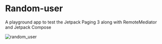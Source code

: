 # Random-user
A playground app to test the Jetpack Paging 3 along with RemoteMediator and Jetpack Compose

![random_user](https://user-images.githubusercontent.com/15973138/162067081-de7f4401-8195-4be2-8417-5ab13667a074.gif)
